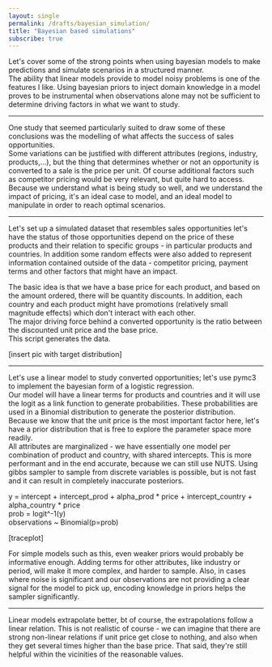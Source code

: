 ```yaml
---
layout: single
permalink: /drafts/bayesian_simulation/
title: "Bayesian based simulations"
subscribe: true
--- 
```


Let's cover some of the strong points when using bayesian models to make predictions and simulate scenarios in a structured manner.  
The ability that linear models provide to model noisy problems is one of the features I like. Using bayesian priors to inject domain knowledge in a model proves to be instrumental when observations alone may not be sufficient to determine driving factors in what we want to study.  

 
---

One study that seemed particularly suited to draw some of these conclusions was the modelling of what affects the success of sales opportunities.  
Some variations can be justified with different attributes (regions, industry, products,...), but the thing that determines whether or not an opportunity is converted to a sale is the price per unit. Of course additional factors such as competitor pricing would be very relevant, but quite hard to access.  
Because we understand what is being study so well, and we understand the impact of pricing, it's an ideal case to model, and an ideal model to manipulate in order to reach optimal scenarios.  

---

Let's set up a simulated dataset that resembles sales opportunities let's have the status of those opportunities depend on the price of these products and their relation to specific groups - in particular products and countries. In addition some random effects were also added to represent information contained outside of the data - competitor pricing, payment terms and other factors that might have an impact.  

The basic idea is that we have a base price for each product, and based on the amount ordered, there will be quantity discounts. In addition, each country and each product might have promotions (relatively small magnitude effects) which don't interact with each other.  
The major driving force behind a converted opportunity is the ratio between the discounted unit price and the base price.  
This script generates the data.

[insert pic with target distribution]

---

Let's use a linear model to study converted opportunities; let's use pymc3 to implement the bayesian form of a logistic regression.  
Our model will have a linear terms for products and countries and it will use the logit as a link function to generate probabilities. These probabilities are used in a Binomial distribution to generate the posterior distribution.  
Because we know that the unit price is the most important factor here, let's have a prior distribution that is free to explore the parameter space more readily.  
All attributes are marginalized - we have essentially one model per combination of product and country, with shared intercepts. This is more performant and in the end accurate, because we can still use NUTS. Using gibbs sampler to sample from discrete variables is possible, but is not fast and it can result in completely inaccurate posteriors.  

y = intercept + intercept_prod + alpha_prod * price + intercept_country + alpha_country * price  
prob = logit^-1(y)  
observations ~ Binomial(p=prob)  

[traceplot]

For simple models such as this, even weaker priors would probably be informative enough. Adding terms for other attributes, like industry or period, will make it more complex, and harder to sample. Also, in cases where noise is significant and our observations are not providing a clear signal for the model to pick up, encoding knowledge in priors helps the sampler significantly.  

---

Linear models extrapolate better, bt of course, the extrapolations follow a linear relation. This is not realistic of course - we can imagine that there are strong non-linear relations if unit price get close to nothing, and also when they get several times higher than the base price. That said, they're still helpful within the vicinities of the reasonable values.  

